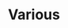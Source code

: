 ---
title: Various
layout: redirect
destination: /various/
eleventyNavigation:
  key: searching-various-redirect
  title: Various
  parent: searching
  order: 9999
---